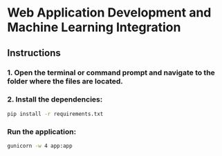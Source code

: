 # Web Application Development and Machine Learning Integration

## Instructions

### 1. Open the terminal or command prompt and navigate to the folder where the files are located.

### 2. Install the dependencies:

```bash
pip install -r requirements.txt
```

### Run the application:

```bash
gunicorn -w 4 app:app
```